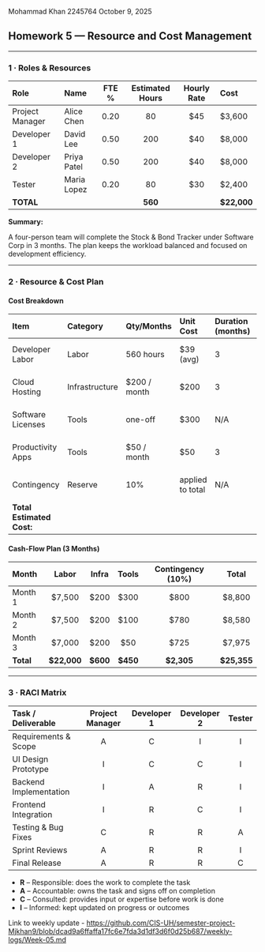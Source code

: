  Mohammad Khan
 2245764
 October 9, 2025

## Homework 5 — Resource and Cost Management

***

### 1 · Roles & Resources

| Role | Name | FTE % | Estimated Hours | Hourly Rate | Cost |
| :--- | :--- | :---: | :---: | :---: | :--- |
| Project Manager | Alice Chen | 0.20 | 80 | $45 | $3,600 |
| Developer 1 | David Lee | 0.50 | 200 | $40 | $8,000 |
| Developer 2 | Priya Patel | 0.50 | 200 | $40 | $8,000 |
| Tester | Maria Lopez | 0.20 | 80 | $30 | $2,400 |
| **TOTAL** | | | **560** | | **$22,000** |

**Summary:**

A four-person team will complete the Stock & Bond Tracker under Software Corp in 3 months. The plan keeps the workload balanced and focused on development efficiency.

***

### 2 · Resource & Cost Plan

#### Cost Breakdown
| Item | Category | Qty/Months | Unit Cost | Duration (months) | Total | Notes |
| :--- | :--- | :--- | :--- | :--- | :--- | :--- |
| Developer Labor | Labor | 560 hours | $39 (avg) | 3 | $22,000 | Combined team labor cost |
| Cloud Hosting | Infrastructure | $200 / month | $200 | 3 | $600 | AWS EC2 + DB instance |
| Software Licenses | Tools | one-off | $300 | N/A | $300 | Dev and test utilities |
| Productivity Apps | Tools | $50 / month | $50 | 3 | $150 | GitHub Pro / Notion |
| Contingency | Reserve | 10% | applied to total | N/A | $2,305 | Buffer for scope changes |
| **Total Estimated Cost:** | | | | | **$25,355** | |

#### Cash-Flow Plan (3 Months)
| Month | Labor | Infra | Tools | Contingency (10%) | Total |
| :--- | :---: | :---: | :---: | :---: | :---: |
| Month 1 | $7,500 | $200 | $300 | $800 | $8,800 |
| Month 2 | $7,500 | $200 | $100 | $780 | $8,580 |
| Month 3 | $7,000 | $200 | $50 | $725 | $7,975 |
| **Total** | **$22,000** | **$600** | **$450** | **$2,305** | **$25,355** |

***

### 3 · RACI Matrix

| Task / Deliverable | Project Manager | Developer 1 | Developer 2 | Tester |
| :--- | :---: | :---: | :---: | :---: |
| Requirements & Scope | A | C | I | I |
| UI Design Prototype | I | C | C | I |
| Backend Implementation | I | A | R | I |
| Frontend Integration | I | R | C | I |
| Testing & Bug Fixes | C | R | R | A |
| Sprint Reviews | A | R | R | I |
| Final Release | A | R | R | C |
- **R** – Responsible: does the work to complete the task  
- **A** – Accountable: owns the task and signs off on completion  
- **C** – Consulted: provides input or expertise before work is done  
- **I** – Informed: kept updated on progress or outcomes

Link to weekly update - https://github.com/CIS-UH/semester-project-Mjkhan9/blob/dcad9a6ffaffa17fc6e7fda3d1df3d6f0d25b687/weekly-logs/Week-05.md

